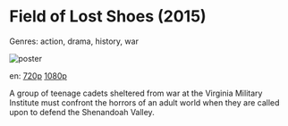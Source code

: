 # Field of Lost Shoes (2015)

Genres: action, drama, history, war

![poster](http://image.tmdb.org/t/p/w500/wrh669ap3bXLGnUxMF7a9SjgSDf.jpg)

en:
  [720p](magnet:?xt=urn:btih:2C007843566C92E860D721C0887F8E4F6FE74838&tr=udp://glotorrents.pw:6969/announce&tr=udp://tracker.opentrackr.org:1337/announce&tr=udp://torrent.gresille.org:80/announce&tr=udp://tracker.openbittorrent.com:80&tr=udp://tracker.coppersurfer.tk:6969&tr=udp://tracker.leechers-paradise.org:6969&tr=udp://p4p.arenabg.ch:1337&tr=udp://tracker.internetwarriors.net:1337)
  [1080p](magnet:?xt=urn:btih:C93D29D13072D86EB2A695C7D340E9D77A65C841&tr=udp://glotorrents.pw:6969/announce&tr=udp://tracker.opentrackr.org:1337/announce&tr=udp://torrent.gresille.org:80/announce&tr=udp://tracker.openbittorrent.com:80&tr=udp://tracker.coppersurfer.tk:6969&tr=udp://tracker.leechers-paradise.org:6969&tr=udp://p4p.arenabg.ch:1337&tr=udp://tracker.internetwarriors.net:1337)
  


A group of teenage cadets sheltered from war at the Virginia Military Institute must confront the horrors of an adult world when they are called upon to defend the Shenandoah Valley.